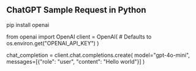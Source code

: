 ## ChatGPT Sample Request in Python

pip install openai

from openai import OpenAI
client = OpenAI(
    # Defaults to os.environ.get("OPENAI_API_KEY")
)

chat_completion = client.chat.completions.create(
    model="gpt-4o-mini",
    messages=[{"role": "user", "content": "Hello world"}]
)